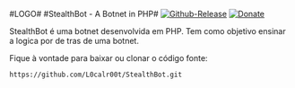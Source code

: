 #LOGO#
#StealthBot - A Botnet in PHP#
[![Github-Release](https://img.shields.io/github/release/L0calr00t/StealthBot.svg)](https://github.com/L0calr00t/StealthBot/releases)
[![Donate](https://img.shields.io/badge/Donate-PayPal-green.svg)](https://github.com/L0calr00t/StealthBot/releases)

StealthBot é uma botnet desenvolvida em PHP. Tem como objetivo ensinar a logica por de tras de uma botnet.

Fique à vontade para baixar ou clonar o código fonte:

    https://github.com/L0calr00t/StealthBot.git
    
